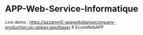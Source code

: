 # APP-Web-Service-Informatique
Live demo : https://azzamm5-appwebdjangocompany-production.up.railway.app/base/
#   E c o m W e b A P P  
 